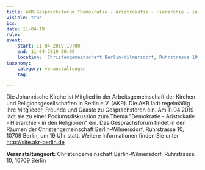 ```yaml
---
title: AKR-Gesprächsforum "Demokratie - Aristrokatie - Hierarchie - in den Religionen"
visible: true
ics: 
date: 11-04-19
rule: 
event:
	start: 11-04-2019 19:00
	end: 11-04-2019 20:00
	location: 'Christengemeinschaft Berlin-Wilmersdorf, Ruhrstrasse 10, 10709 Berlin'
taxonomy:
	category: veranstaltungen
	tag: 

---
```

Die Johannische Kirche ist Mitglied in der Arbeitsgemeinschaft der Kirchen und Religionsgesellschaften in Berlin e.V. (AKR). Die AKR lädt regelmäßig ihre Mitglieder, Freunde und Gäaste zu Gesprächsforen ein. Am 11.04.2019 lädt sie zu einer Podiumsdiskussion zum Thema "Demokratie - Aristrokatie - Hierarchie - in den Religionen" ein. Das Gesprächsforum findet in den Räumen der Christengemeinschaft Berlin-Wilmersdorf, Ruhrstrasse 10, 10709 Berlin, um 19 Uhr statt. Weitere Informationen finden Sie unter http://site.akr-berlin.de


**Veranstaltungsort:** Christengemeinschaft Berlin-Wilmersdorf, Ruhrstrasse 10, 10709 Berlin

